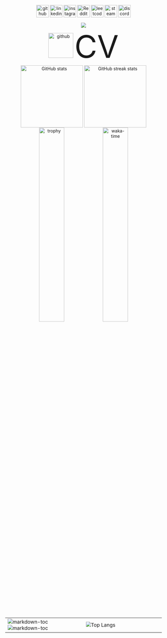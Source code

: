 <div align="center">

[<img src='https://cdn.simpleicons.org/github/black/white' alt='github' height='40'>](https://github.com/ChuufMaster)  [<img src='https://cdn.simpleicons.org/linkedin/black/white' alt='linkedin' height='40'>](https://www.linkedin.com/in/ivan-horak-computer-science/)  [<img src='https://cdn.simpleicons.org/instagram/black/white' alt='instagram' height='40'>](https://www.instagram.com/ivan_horak/)  [<img src='https://cdn.simpleicons.org/reddit/black/white' alt='Reddit' height='40'>](https://www.reddit.com/user/ivan_horak)  [<img src='https://cdn.simpleicons.org/leetcode/black/white' alt='leetcode' height='40'>](Chuuf_Master)  [<img src='https://cdn.simpleicons.org/steam/black/white' alt='steam' height='40'>](https://steamcommunity.com/id/chuuf_master/)  [<img src='https://cdn.simpleicons.org/discord/black/white' alt='discord' height='40'>](discordapp.com/users/611781627248508931)  

<div align="center">
  <img src="https://komarev.com/ghpvc/?username=ChuufMaster&style=for-the-badge">
</div>

<div align="center">
  <img src='https://cdn.simpleicons.org/Read.cv/black/white' alt='github' height='80' href="https://chuufmaster.github.io/CV/CV.pdf">
  <a href="https://chuufmaster.github.io/CV/CV.pdf" style="font-size: 100px; text-decoration: none">  CV  </a>
</div>
    <a  ><img align="center" src="https://github-readme-stats.vercel.app/api?username=ChuufMaster&theme=tokyonight&show_icons=true&hide_border=true" height='200' alt="GitHub stats"></a>
    <a ><img align="center" src="https://streak-stats.demolab.com/?user=ChuufMaster&hide_border=true&theme=tokyonight" height='200' alt="GitHub streak stats"></a>
    <a ><img align="center" src="https://github-profile-trophy.vercel.app/?username=ChuufMaster&column=4&margin-w=5&margin-h=5&no-frame=true&theme=tokyonight&rank=-?" width="40%" alt="trophy"></a>
    <a >
      <img align="center" src="https://github-readme-stats.vercel.app/api/wakatime?username=ChuufMaster&show_icons=true&hide_border=true&theme=tokyonight&layout=compact" width="40%" alt="waka-time">
    </a>
<!--     <a align="center">
      <p>
        <img src="https://github-readme-stats.vercel.app/api/pin/?username=ChuufMaster&repo=markdown-toc&hide_border=true&theme=tokyonight"  alt="markdown-toc">
          <p>
        <img src="https://github-readme-stats.vercel.app/api/pin/?username=ChuufMaster&repo=buffer-vacuum&hide_border=true&theme=tokyonight"  alt="markdown-toc">
      </p>
      <img  align="center" src="https://github-readme-stats.vercel.app/api/top-langs/?username=ChuufMaster&theme=tokyonight&hide_border=true&show_icons=true&card_width=500&exclude_repo=COS214_Prac5" alt="Top Langs">
    </a> -->
<table >
  <tr>
    <td width='50%' >
      <div>
        <img src="https://github-readme-stats.vercel.app/api/pin/?username=ChuufMaster&repo=markdown-toc&hide_border=true&theme=tokyonight"  alt="markdown-toc">
        <img src="https://github-readme-stats.vercel.app/api/pin/?username=ChuufMaster&repo=buffer-vacuum&hide_border=true&theme=tokyonight"  alt="markdown-toc">
      </div>
    </td>
    <td width='50%' ><img src="https://github-readme-stats.vercel.app/api/top-langs/?username=ChuufMaster&theme=tokyonight&hide_border=true&show_icons=true&card_width=500&exclude_repo=COS214_Prac5" alt="Top Langs"></td>
  </tr>
</table>

</div>
